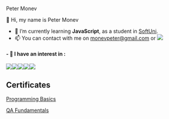 Peter Monev

👋 Hi, my name is Peter Monev

- 🌱 I’m currently learning **JavaScript**, as a student in [SoftUni](https://softuni.bg/users/profile/show?username=PeteM).
- 📫 You can contact with me on monevpeter@gmail.com or [<img src="https://github.com/PeterMonev/PeterMonevInfo/blob/main/img/facebook-logo-2428.png">](https://www.facebook.com/peter.monev)

#### - 👀 I have an interest in :
<img src="https://github.com/PeterMonev/PeterMonevInfo/blob/main/img/javascript.png"><img src="https://github.com/PeterMonev/PeterMonevInfo/blob/main/img/html%20(1).png"><img src="https://github.com/PeterMonev/PeterMonevInfo/blob/main/img/css.png"><img src="https://github.com/PeterMonev/PeterMonevInfo/blob/main/img/jira.png"><img src="https://github.com/PeterMonev/PeterMonevInfo/blob/main/img/983927.png">


## Certificates
[Programming Basics](https://softuni.bg/Certificates/Details/125483/0368bceb)

[QA Fundamentals](https://softuni.bg/certificates/details/133013/505f6769)  

##



